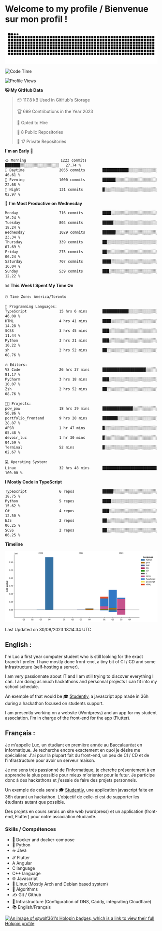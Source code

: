 # Welcome to my profile / Bienvenue sur mon profil !

![snake gif](https://github.com/wolf-361/wolf-361/blob/output/github-contribution-grid-snake.svg)

<!--START_SECTION:waka-->
![Code Time](http://img.shields.io/badge/Code%20Time-315%20hrs%2042%20mins-blue)

![Profile Views](http://img.shields.io/badge/Profile%20Views-0-blue)

**🐱 My GitHub Data** 

> 📦 117.8 kB Used in GitHub's Storage 
 > 
> 🏆 699 Contributions in the Year 2023
 > 
> 💼 Opted to Hire
 > 
> 📜 8 Public Repositories 
 > 
> 🔑 17 Private Repositories 
 > 
**I'm an Early 🐤** 

```text
🌞 Morning                1223 commits        ███████░░░░░░░░░░░░░░░░░░   27.74 % 
🌆 Daytime                2055 commits        ████████████░░░░░░░░░░░░░   46.61 % 
🌃 Evening                1000 commits        ██████░░░░░░░░░░░░░░░░░░░   22.68 % 
🌙 Night                  131 commits         █░░░░░░░░░░░░░░░░░░░░░░░░   02.97 % 
```
📅 **I'm Most Productive on Wednesday** 

```text
Monday                   716 commits         ████░░░░░░░░░░░░░░░░░░░░░   16.24 % 
Tuesday                  804 commits         █████░░░░░░░░░░░░░░░░░░░░   18.24 % 
Wednesday                1029 commits        ██████░░░░░░░░░░░░░░░░░░░   23.34 % 
Thursday                 339 commits         ██░░░░░░░░░░░░░░░░░░░░░░░   07.69 % 
Friday                   275 commits         ██░░░░░░░░░░░░░░░░░░░░░░░   06.24 % 
Saturday                 707 commits         ████░░░░░░░░░░░░░░░░░░░░░   16.04 % 
Sunday                   539 commits         ███░░░░░░░░░░░░░░░░░░░░░░   12.22 % 
```


📊 **This Week I Spent My Time On** 

```text
🕑︎ Time Zone: America/Toronto

💬 Programming Languages: 
TypeScript               15 hrs 6 mins       ████████████░░░░░░░░░░░░░   46.08 % 
HTML                     4 hrs 41 mins       ████░░░░░░░░░░░░░░░░░░░░░   14.28 % 
SCSS                     3 hrs 45 mins       ███░░░░░░░░░░░░░░░░░░░░░░   11.44 % 
Python                   3 hrs 21 mins       ███░░░░░░░░░░░░░░░░░░░░░░   10.22 % 
sh                       2 hrs 52 mins       ██░░░░░░░░░░░░░░░░░░░░░░░   08.76 % 

🔥 Editors: 
VS Code                  26 hrs 37 mins      ████████████████████░░░░░   81.17 % 
PyCharm                  3 hrs 18 mins       ███░░░░░░░░░░░░░░░░░░░░░░   10.07 % 
Zsh                      2 hrs 52 mins       ██░░░░░░░░░░░░░░░░░░░░░░░   08.76 % 

🐱‍💻 Projects: 
pow_pow                  18 hrs 39 mins      ██████████████░░░░░░░░░░░   56.86 % 
portfolio_frontend       9 hrs 28 mins       ███████░░░░░░░░░░░░░░░░░░   28.87 % 
APSR                     1 hr 47 mins        █░░░░░░░░░░░░░░░░░░░░░░░░   05.48 % 
devoir_luc               1 hr 30 mins        █░░░░░░░░░░░░░░░░░░░░░░░░   04.59 % 
Terminal                 52 mins             █░░░░░░░░░░░░░░░░░░░░░░░░   02.67 % 

💻 Operating System: 
Linux                    32 hrs 48 mins      █████████████████████████   100.00 % 
```

**I Mostly Code in TypeScript** 

```text
TypeScript               6 repos             █████░░░░░░░░░░░░░░░░░░░░   18.75 % 
Python                   5 repos             ████░░░░░░░░░░░░░░░░░░░░░   15.62 % 
C#                       4 repos             ███░░░░░░░░░░░░░░░░░░░░░░   12.50 % 
EJS                      2 repos             ██░░░░░░░░░░░░░░░░░░░░░░░   06.25 % 
SCSS                     2 repos             ██░░░░░░░░░░░░░░░░░░░░░░░   06.25 % 
```



**Timeline**

![Lines of Code chart](https://raw.githubusercontent.com/wolf-361/wolf-361/main/assets/bar_graph.png)


 Last Updated on 30/08/2023 18:14:34 UTC
<!--END_SECTION:waka-->

## English : 

I'm Luc a first year computer student who is still looking for the exact branch I prefer. I have mostly done front-end, a tiny bit of CI / CD and some infrastructure (self-hosting a server).

I am very passionnate about IT and I am still trying to discover everything I can. I am doing as much hackathons and personnal projects I can fit into my school schedule.

An exemple of that would be 🎓 [Studently](https://github.com/wolf-361/Studently-CodeJam12), a javascript app made in 36h during a hackathon focused on students support.

I am presently working on a website (Wordpress) and an app for my student association. I'm in charge of the front-end for the app (Flutter).

## Français :

Je m'appelle Luc, un étudiant en première année au Baccalauréat en informatique. Je recherche encore exactement en quoi je désire me spécialiser. J'ai pour la plupart fait du front-end, un peu de CI / CD et de l'infrastructure pour avoir un serveur maison.

Je me sens très passionné de l'informatique, je cherche présentement à en apprendre le plus possible pour mieux m'orienter pour le futur. Je participe donc à des hackathons et j'essaie de faire des projets personnels.

Un exemple de cela serais 🎓 [Studently](https://github.com/wolf-361/Studently-CodeJam12), une application javascript faite en 36h durant un hackathon. L'objectif de celle-ci est de supporter les étudiants autant que possible.

Des projets en cours serais un site web (wordpress) et un application (front-end, Flutter) pour notre association étudiante.

###  Skills / Compétences

* 🐋 Docker and docker-compose
* 🐍 Python
* ☕ Java
* ℱ Flutter
* A Angular
* C language
* C++ language
* 🌐 Javascript
* 🐧 Linux (Mostly Arch and Debian based system)
* 🧩 Algorithms
* ✍️ Git / Github
* 📜 Infrastructure (Configuration of DNS, Caddy, integrating Cloudflare)
* 📚 English/Français

[![An image of @wolf361's Holopin badges, which is a link to view their full Holopin profile](https://holopin.me/wolf361)](https://holopin.io/@wolf361)


